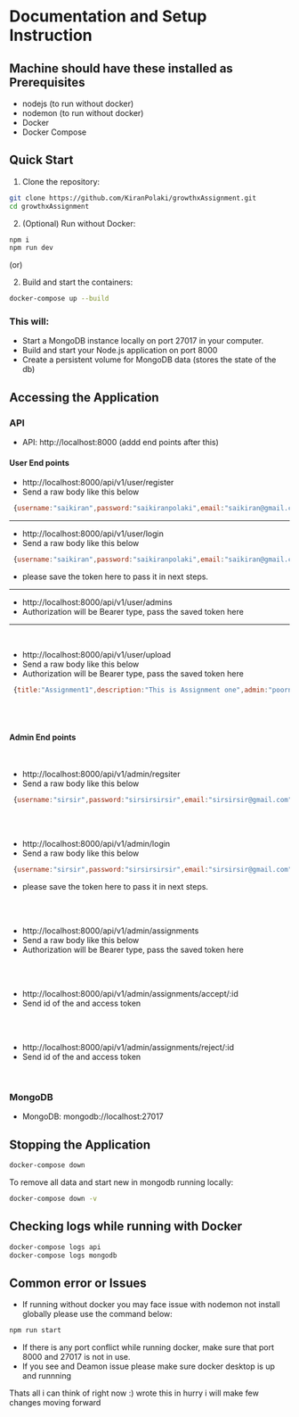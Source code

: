 # Documentation and Setup Instruction

## Machine should have these installed as Prerequisites

- nodejs (to run without docker)
- nodemon (to run without docker)
- Docker
- Docker Compose

## Quick Start

1. Clone the repository:

```bash
git clone https://github.com/KiranPolaki/growthxAssignment.git
cd growthxAssignment
```

2. (Optional) Run without Docker:

```bash
npm i
npm run dev
```

(or)

2. Build and start the containers:

```bash
docker-compose up --build
```

### This will:

- Start a MongoDB instance locally on port 27017 in your computer.
- Build and start your Node.js application on port 8000
- Create a persistent volume for MongoDB data (stores the state of the db)

## Accessing the Application

### API

- API: http://localhost:8000 (addd end points after this)

#### User End points

- http://localhost:8000/api/v1/user/register
- Send a raw body like this below

```javascript
 {username:"saikiran",password:"saikiranpolaki",email:"saikiran@gmail.com"}
```

<hr/>

- http://localhost:8000/api/v1/user/login
- Send a raw body like this below

```javascript
 {username:"saikiran",password:"saikiranpolaki",email:"saikiran@gmail.com"}
```

- please save the token here to pass it in next steps.

<hr/>

- http://localhost:8000/api/v1/user/admins
- Authorization will be Bearer type, pass the saved token here

<hr/>

<br/>

- http://localhost:8000/api/v1/user/upload
- Send a raw body like this below
- Authorization will be Bearer type, pass the saved token here

```javascript
 {title:"Assignment1",description:"This is Assignment one",admin:"poorna"}
```

<br/>

<br/>

#### Admin End points

<br/>

- http://localhost:8000/api/v1/admin/regsiter
- Send a raw body like this below

```javascript
 {username:"sirsir",password:"sirsirsirsir",email:"sirsirsir@gmail.com"}
```

<br/>

<br/>

- http://localhost:8000/api/v1/admin/login
- Send a raw body like this below

```javascript
 {username:"sirsir",password:"sirsirsirsir",email:"sirsirsir@gmail.com"}
```

- please save the token here to pass it in next steps.

<br/>

<br/>

- http://localhost:8000/api/v1/admin/assignments
- Send a raw body like this below
- Authorization will be Bearer type, pass the saved token here

<br/>

<br/>

- http://localhost:8000/api/v1/admin/assignments/accept/:id
- Send id of the and access token

<br/>

<br/>

- http://localhost:8000/api/v1/admin/assignments/reject/:id
- Send id of the and access token

<br/>

### MongoDB

- MongoDB: mongodb://localhost:27017

## Stopping the Application

```bash
docker-compose down
```

To remove all data and start new in mongodb running locally:

```bash
docker-compose down -v
```

## Checking logs while running with Docker

```bash
docker-compose logs api
docker-compose logs mongodb
```

## Common error or Issues

- If running without docker you may face issue with nodemon not install globally please use the command below:

```bash
npm run start
```

- If there is any port conflict while running docker, make sure that port 8000 and 27017 is not in use.
- If you see and Deamon issue please make sure docker desktop is up and runnning

Thats all i can think of right now :) wrote this in hurry i will make few changes moving forward
